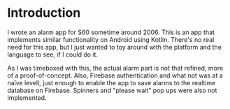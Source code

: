 # Introduction
I wrote an alarm app for S60 sometime around 2006. This is an app that implements similar functionality on Android using Kotlin. There's no real need for this app, but I just wanted to toy around with the platform and the language to see, if I could do it.

As I was timeboxed with this, the actual alarm part is not that refined, more of a proof-of-concept. Also, Firebase authentication and what not was at a naïve levell, just enough to enable the app to save alarms to the realtime database on Firebase. Spinners and "please wait" pop ups were also not implemented.
